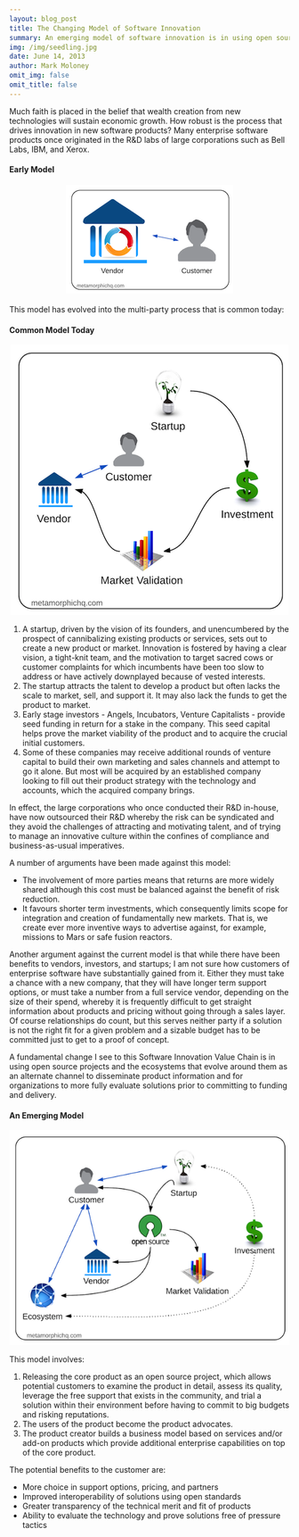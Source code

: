 ```yaml
---
layout: blog_post
title: The Changing Model of Software Innovation
summary: An emerging model of software innovation is in using open source projects and the ecosystems that evolve around them.
img: /img/seedling.jpg
date: June 14, 2013
author: Mark Moloney
omit_img: false
omit_title: false
---
```


Much faith is placed in the belief that wealth creation from new technologies will sustain economic growth.
How robust is the process that drives innovation in new software products? Many enterprise software products once
originated in the R&D labs of large corporations such as Bell Labs, IBM, and Xerox.

<h4>Early Model</h4>
<div style="text-align: center;">
<img src="/img/early_innovation_model.png" alt="Early Software Innovation Value Chain">
</div>
<br>
This model has evolved into the multi-party process that is common today:

<h4>Common Model Today</h4>
<div style="text-align: center;">
<img src="/img/current_innovation_model.png" alt="Current Software Innovation Value Chain">
</div>

1. A startup, driven by the vision of its founders, and unencumbered by the prospect of cannibalizing
existing products or services, sets out to create a new product or market. Innovation is fostered by having
a clear vision, a tight-knit team, and the motivation to target sacred cows or customer complaints for which
incumbents have been too slow to address or have actively downplayed because of vested interests.
2. The startup attracts the talent to develop a product but often lacks the scale to market, sell, and support it.
It may also lack the funds to get the product to market.
3. Early stage investors - Angels, Incubators, Venture Capitalists - provide seed funding in return for a stake
in the company. This seed capital helps prove the market viability of the product and to acquire the crucial initial
customers.
4. Some of these companies may receive additional rounds of venture capital to build their own marketing and sales
channels and attempt to go it alone. But most will be acquired by an established company looking to fill out their
product strategy with the technology and accounts, which the acquired company brings.

In effect, the large corporations who once conducted their R&D in-house, have now outsourced their R&D whereby the
risk can be syndicated and they avoid the challenges of attracting and motivating talent, and of trying to manage
an innovative culture within the confines of compliance and business-as-usual imperatives.

A number of arguments have been made against this model:

* The involvement of more parties means that returns are more widely shared although this
cost must be balanced against the benefit of risk reduction.
* It favours shorter term investments, which consequently limits scope for integration and creation of
fundamentally new markets. That is, we create ever more inventive ways to advertise against, for example,
missions to Mars or safe fusion reactors.

Another argument against the current model is that while there have been benefits to vendors,
investors, and startups; I am not sure how customers of enterprise software have substantially gained from it.
Either they must take a chance with a new company, that they will have longer term support options, or
must take a number from a full service vendor, depending on the size of their spend, whereby it is frequently
difficult to get straight information about products and pricing without going through a sales layer.
Of course relationships do count, but this serves neither party if a solution is not the right fit for a given
problem and a sizable budget has to be committed just to get to a proof of concept.

A fundamental change I see to this Software Innovation Value Chain is in using open source projects and the ecosystems that
evolve around them as an alternate channel to disseminate product information and for organizations to more fully
evaluate solutions prior to committing to funding and delivery.

<h4>An Emerging Model</h4>
<div style="text-align: center;">
<img src="/img/new_innovation_model.png" alt="New Software Innovation Value Chain">
</div>

This model involves:

1. Releasing the core product as an open source project, which allows potential customers to examine the product
in detail, assess its quality, leverage the free support that exists in the community, and trial a solution
within their environment before having to commit to big budgets and risking reputations.
2. The users of the product become the product advocates.
3. The product creator builds a business model based on services and/or add-on products which provide additional enterprise
capabilities on top of the core product.

The potential benefits to the customer are:

* More choice in support options, pricing, and partners
* Improved interoperability of solutions using open standards
* Greater transparency of the technical merit and fit of products
* Ability to evaluate the technology and prove solutions free of pressure tactics